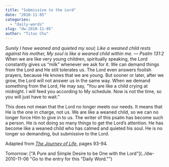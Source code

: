 ```yaml
---
title: "Submissive to the Lord"
date: "2010-11-05"
categories: 
  - "daily-words"
slug: "dw-2010-11-05"
author: "Titus Chu"
---
```


_Surely I have weaned and quieted my soul; Like a weaned child rests against his mother, My soul is like a weaned child within me. — Psalm 131:2_ When we are like very young children, spiritually speaking, the Lord constantly gives us “milk” whenever we ask for it. We can demand things from the Lord and He still tolerates us. The Lord even answers foolish prayers, because He knows that we are young. But sooner or later, after we grow, the Lord will not answer us in the same way. When we demand something from the Lord, He may say, “You are like a child crying at midnight. I will feed you according to My schedule. Now is not the time, so you will just have to wait.”

This does not mean that the Lord no longer meets our needs. It means that He is the one in charge, not us. We are like a weaned child, so we can no longer force Him to give in to us. The writer of this psalm has become such a person. He is not doing so many things to get the Lord’s attention. He has become like a weaned child who has calmed and quieted his soul. He is no longer so demanding, but submissive to the Lord.

Adapted from [_The Journey of Life,_](/book-journey/ "Go to the listing for this book.") pages 93-94.

Tomorrow: ["A Pure and Simple Desire to be One with the Lord"](../dw-2010-11-06 "Go to the entry for this "Daily Word."")
